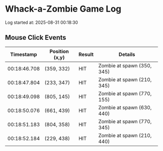 # Whack-a-Zombie Game Log

Log started at: 2025-08-31 00:18:30

## Mouse Click Events

| Timestamp | Position (x,y) | Result | Details |
|-----------|---------------|--------|----------|
| 00:18:46.708 | (359, 332) | HIT | Zombie at spawn (350, 345) |
| 00:18:47.804 | (233, 347) | HIT | Zombie at spawn (210, 345) |
| 00:18:49.098 | (805, 145) | HIT | Zombie at spawn (770, 155) |
| 00:18:50.076 | (661, 439) | HIT | Zombie at spawn (630, 440) |
| 00:18:51.183 | (804, 358) | HIT | Zombie at spawn (770, 345) |
| 00:18:52.184 | (229, 438) | HIT | Zombie at spawn (210, 440) |
